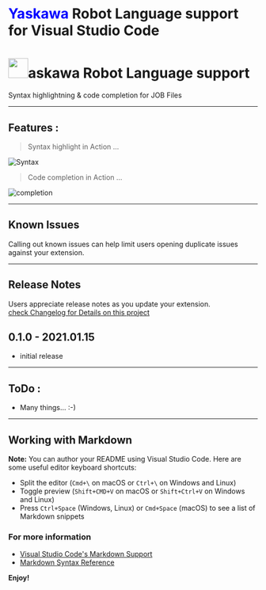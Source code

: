 # <span style="color:blue">**Yaskawa**</span> Robot Language support for Visual Studio Code

# <img src="https://github.com/kromaruros/yaskawa-inform/tree/master/images/logo1.png" width="40" height="40" />askawa Robot Language support

Syntax highlightning & code completion for JOB Files

---

## Features :

>Syntax highlight in Action ...

![Syntax](https://github.com/kromaruros/yaskawa-inform/master/images/syntax.png)



>Code completion in Action ...

![completion](https://github.com/kromaruros/yaskawa-inform/master/images/completion.gif)


---
## Known Issues

Calling out known issues can help limit users opening duplicate issues against your extension.

---
## Release Notes
Users appreciate release notes as you update your extension.  
[check Changelog for Details on this project](CHANGELOG.md)

## 0.1.0 - 2021.01.15
- initial release


--------------------------------------------------------
## ToDo : 
* Many things... :-)

---

## Working with Markdown

**Note:** You can author your README using Visual Studio Code.  Here are some useful editor keyboard shortcuts:

* Split the editor (`Cmd+\` on macOS or `Ctrl+\` on Windows and Linux)
* Toggle preview (`Shift+CMD+V` on macOS or `Shift+Ctrl+V` on Windows and Linux)
* Press `Ctrl+Space` (Windows, Linux) or `Cmd+Space` (macOS) to see a list of Markdown snippets

### For more information

* [Visual Studio Code's Markdown Support](http://code.visualstudio.com/docs/languages/markdown)
* [Markdown Syntax Reference](https://help.github.com/articles/markdown-basics/)

**Enjoy!**

